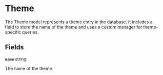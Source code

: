 # Theme <Badge type="danger" text="model" />

The Theme model represents a theme entry in the database. It includes a field to store the name of the theme and uses a custom manager for theme-specific queries.

## Fields

**`name`** string

The name of the theme.
